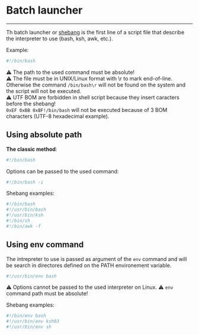 # Batch launcher
***
Th batch launcher or [shebang](https://en.wikipedia.org/wiki/Shebang_%28Unix%29) is the first line of a script file that describe the interpreter to use (bash, ksh, awk, etc.).

Example:
```bash
#!/bin/bash
```
:warning: The path to the used command must be absolute!  
:warning: The file must be in UNIX/Linux format with \r to mark end-of-line. Otherwise the command
```/bin/bash\r``` will not be found on the system and the script will not be executed.  
:warning: UTF BOM are forbidden in shell script because they insert caracters before the shebang!  
```0xEF 0xBB 0xBF!/bin/bash``` will not be executed because of 3 BOM characters (UTF-8 hexadecimal example).

## Using absolute path
**The classic method**:
```bash
#!/bin/bash
```
Options can be passed to the used command:
```bash
#!/bin/bash -i
```

Shebang examples:
```bash
#!/bin/bash
#!/usr/bin/bash
#!/usr/bin/ksh
#!/bin/sh
#!/bin/awk -f
```

## Using env command
The intrepreter to use is passed as argument of the ```env``` command and will be search in directores defined on the PATH environement variable.
```bash
#!/usr/bin/env bash
```
:warning: Options cannot be passed to the used interpreter on Linux.
:warning: ```env``` command path must be absolute!

Shebang examples:
```bash
#!/bin/env bash
#!/usr/bin/env ksh93
#!/usr/bin/env sh
```
